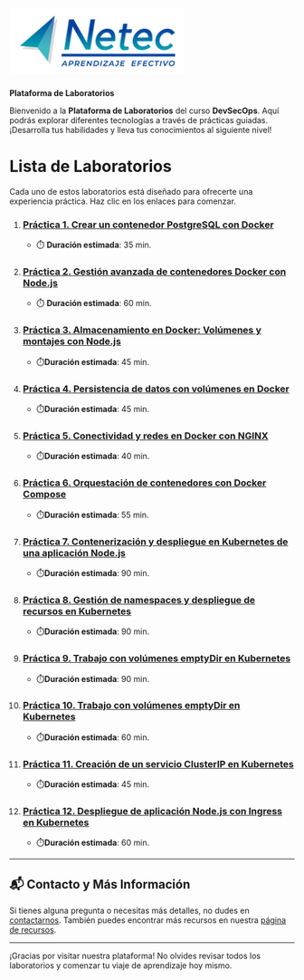 # ![Logo](./images/neteclogo_.png) 

**Plataforma de Laboratorios**

Bienvenido a la **Plataforma de Laboratorios** del curso **DevSecOps**. Aquí podrás explorar diferentes tecnologías a través de prácticas guiadas. ¡Desarrolla tus habilidades y lleva tus conocimientos al siguiente nivel!

# Lista de Laboratorios
Cada uno de estos laboratorios está diseñado para ofrecerte una experiencia práctica. Haz clic en los enlaces para comenzar.

01. ### [Práctica 1. Crear un contenedor PostgreSQL con Docker](./Capitulo1/README.md)
    - ⏱️ **Duración estimada**: 35 min.

02. ### [Práctica 2. Gestión avanzada de contenedores Docker con Node.js](./Capitulo2/README.md)
    - ⏱️ **Duración estimada**: 60 min.

03. ### [Práctica 3. Almacenamiento en Docker: Volúmenes y montajes con Node.js](./Capitulo3/README.md)
    - ⏱️**Duración estimada**: 45 min.

04. ### [Práctica 4. Persistencia de datos con volúmenes en Docker](./Capitulo4/README.md)
    - ⏱️**Duración estimada**: 45 min.

05. ### [Práctica 5. Conectividad y redes en Docker con NGINX](./Capitulo5/README.md)
    - ⏱️**Duración estimada**: 40 min.

06. ### [Práctica 6. Orquestación de contenedores con Docker Compose](./Capitulo6/README.md)
    - ⏱️**Duración estimada**: 55 min.

07. ### [Práctica 7. Contenerización y despliegue en Kubernetes de una aplicación Node.js](./Capitulo7/README.md)
    - ⏱️**Duración estimada**: 90 min.

08. ### [Práctica 8. Gestión de namespaces y despliegue de recursos en Kubernetes](./Capitulo8/README.md)
    - ⏱️**Duración estimada**: 90 min.

09. ### [Práctica 9. Trabajo con volúmenes emptyDir en Kubernetes](./Capitulo9/README.md)
    - ⏱️**Duración estimada**: 90 min.

10. ### [Práctica 10. Trabajo con volúmenes emptyDir en Kubernetes](./Capitulo10/README.md)
    - ⏱️**Duración estimada**: 60 min.

11. ### [Práctica 11. Creación de un servicio ClusterIP en Kubernetes](./Capitulo11/README.md)
    - ⏱️**Duración estimada**: 45 min.

12. ### [Práctica 12. Despliegue de aplicación Node.js con Ingress en Kubernetes](./Capitulo12/README.md)
    - ⏱️**Duración estimada**: 60 min.


---
## 📬 **Contacto y Más Información**

Si tienes alguna pregunta o necesitas más detalles, no dudes en [contactarnos](mailto:soporte@netec.com). También puedes encontrar más recursos en nuestra [página de recursos](https://netec.com).

---

¡Gracias por visitar nuestra plataforma! No olvides revisar todos los laboratorios y comenzar tu viaje de aprendizaje hoy mismo.
